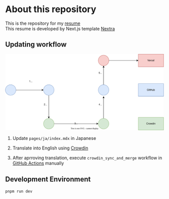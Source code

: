 # About this repository

This is the repository for my [resume](https://resume.spin-glass.dev/)  
This resume is developed by Next.js template [Nextra](https://nextra.site/)

## Updating workflow

![workflow](./workflow.drawio.svg)

1. Update `pages/ja/index.mdx` in Japanese

2. Translate into English using [Crowdin](https://crowdin.com/profile/spin-glass)

3. After aprroving translation, execute `crowdin_sync_and_merge` workflow in [GitHub Actions](https://github.com/spin-glass/resume/actions) manually

## Development Environment

```{sh}
pnpm run dev
```
